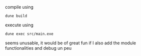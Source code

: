 compile using
```
dune build
```

execute using
```
dune exec src/main.exe
```

seems unusable, it would be of great fun if I also add the module functionalities and debug un peu
